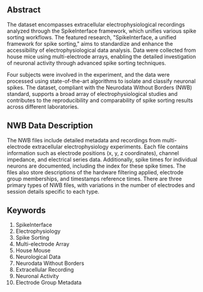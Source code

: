 ## Abstract

The dataset encompasses extracellular electrophysiological recordings analyzed through the SpikeInterface framework, which unifies various spike sorting workflows. The featured research, "SpikeInterface, a unified framework for spike sorting," aims to standardize and enhance the accessibility of electrophysiological data analysis. Data were collected from house mice using multi-electrode arrays, enabling the detailed investigation of neuronal activity through advanced spike sorting techniques.

Four subjects were involved in the experiment, and the data were processed using state-of-the-art algorithms to isolate and classify neuronal spikes. The dataset, compliant with the Neurodata Without Borders (NWB) standard, supports a broad array of electrophysiological studies and contributes to the reproducibility and comparability of spike sorting results across different laboratories.

## NWB Data Description

The NWB files include detailed metadata and recordings from multi-electrode extracellular electrophysiology experiments. Each file contains information such as electrode positions (x, y, z coordinates), channel impedance, and electrical series data. Additionally, spike times for individual neurons are documented, including the index for these spike times. The files also store descriptions of the hardware filtering applied, electrode group memberships, and timestamps reference times. There are three primary types of NWB files, with variations in the number of electrodes and session details specific to each type.

## Keywords

1. SpikeInterface
2. Electrophysiology
3. Spike Sorting
4. Multi-electrode Array
5. House Mouse
6. Neurological Data
7. Neurodata Without Borders
8. Extracellular Recording
9. Neuronal Activity
10. Electrode Group Metadata